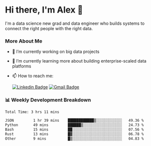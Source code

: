# Hi there, I'm Alex  👋

I'm a data science new grad and data engineer who builds systems to connect the right people with the right data. 

### More About Me

- 🔭 I’m currently working on big data projects
- 🌱 I’m currently learning more about building enterprise-scaled data platforms
- 📫 How to reach me:

  [![Linkedin Badge](https://img.shields.io/badge/LinkedIn-0077B5?style=for-the-badge&logo=linkedin&logoColor=white)](https://www.linkedin.com/in/itsalexchen) [![Gmail Badge](https://img.shields.io/badge/Gmail-D14836?style=for-the-badge&logo=gmail&logoColor=white)](mailto:itsalexchen@gmail.com)




### 📊 Weekly Development Breakdown
<!--START_SECTION:waka-->

```txt
Total Time: 3 hrs 11 mins

JSON         1 hr 39 mins    ████████████▒░░░░░░░░░░░░   49.36 %
Python       49 mins         ██████▒░░░░░░░░░░░░░░░░░░   24.73 %
Bash         15 mins         ██░░░░░░░░░░░░░░░░░░░░░░░   07.56 %
Rust         13 mins         █▓░░░░░░░░░░░░░░░░░░░░░░░   06.78 %
Other        9 mins          █▒░░░░░░░░░░░░░░░░░░░░░░░   04.83 %
```

<!--END_SECTION:waka-->
